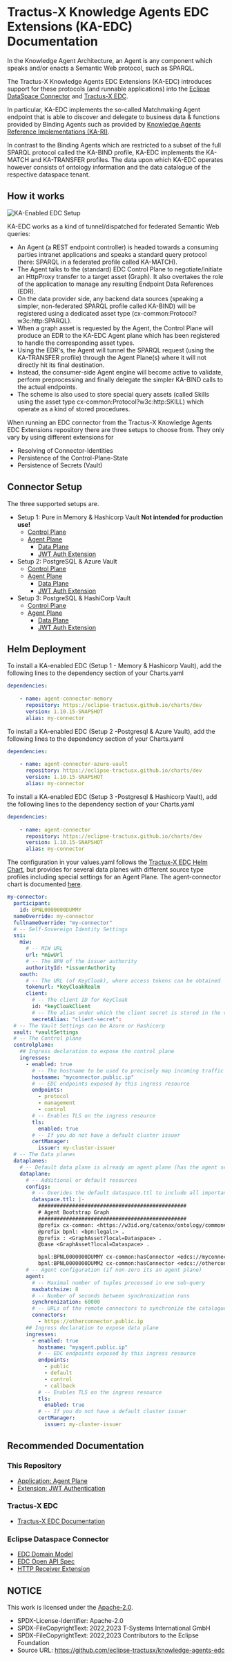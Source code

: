 <!--
 * Copyright (c) 2022,2023 Contributors to the Eclipse Foundation
 *
 * See the NOTICE file(s) distributed with this work for additional
 * information regarding copyright ownership.
 *
 * This program and the accompanying materials are made available under the
 * terms of the Apache License, Version 2.0 which is available at
 * https://www.apache.org/licenses/LICENSE-2.0.
 *
 * Unless required by applicable law or agreed to in writing, software
 * distributed under the License is distributed on an "AS IS" BASIS, WITHOUT
 * WARRANTIES OR CONDITIONS OF ANY KIND, either express or implied. See the
 * License for the specific language governing permissions and limitations
 * under the License.
 *
 * SPDX-License-Identifier: Apache-2.0
-->

# Tractus-X Knowledge Agents EDC Extensions (KA-EDC) Documentation

In the Knowledge Agent Architecture, an Agent is any component which speaks and/or enacts a Semantic Web protocol, such as SPARQL.

The Tractus-X Knowledge Agents EDC Extensions (KA-EDC) introduces support for these protocols (and runnable applications) into the [Eclipse DataSpace Connector](https://github.com/eclipse-edc/Connector) and [Tractus-X EDC](https://github.com/eclipse-tractusx/tractusx-edc).

In particular, KA-EDC implements the so-called Matchmaking Agent endpoint that is able to discover and delegate to business data & functions provided by Binding Agents such as provided by [Knowledge Agents Reference Implementations (KA-RI)](https://github.com/eclipse-tractusx/knowledge-agents).

In contrast to the Binding Agents which are restricted to a subset of the full SPARQL protocol called the KA-BIND profile, KA-EDC implements the KA-MATCH and KA-TRANSFER profiles. The data upon which KA-EDC operates however consists of ontology information and the data catalogue of the respective dataspace tenant.

## How it works

![KA-Enabled EDC Setup](edc_http_0.3.3.drawio.svg)

KA-EDC works as a kind of tunnel/dispatched for federated Semantic Web queries:
- An Agent (a REST endpoint controller) is headed towards a consuming parties intranet applications and speaks a standard query protocol (here: SPARQL in a federated profile called KA-MATCH).
- The Agent talks to the (standard) EDC Control Plane to negotiate/initiate an HttpProxy transfer to a target asset (Graph). It also overtakes the role of the application to manage any resulting Endpoint Data References (EDR).
- On the data provider side, any backend data sources (speaking a simpler, non-federated SPARQL profile called KA-BIND) will be registered using a dedicated asset type (cx-common:Protocol?w3c:http:SPARQL).
- When a graph asset is requested by the Agent, the Control Plane will produce an EDR to the KA-EDC Agent plane which has been registered to handle the corresponding asset types.
- Using the EDR's, the Agent will tunnel the SPARQL request (using the KA-TRANSFER profile) through the Agent Plane(s) where it will not directly hit its final destination.
- Instead, the consumer-side Agent engine will become active to validate, perform preprocessing and finally delegate the simpler KA-BIND calls to the actual endpoints. 
- The scheme is also used to store special query assets (called Skills using the asset type cx-common:Protocol?w3c:http:SKILL) which operate as a kind of stored procedures.

When running an EDC connector from the Tractus-X Knowledge Agents EDC Extensions repository there are three setups to choose from. They only vary by
using different extensions for

- Resolving of Connector-Identities
- Persistence of the Control-Plane-State
- Persistence of Secrets (Vault)

## Connector Setup

The three supported setups are.

- Setup 1: Pure in Memory & Hashicorp Vault **Not intended for production use!**
  - [Control Plane](https://github.com/eclipse-tractusx/edc-controlplane/edc-controlplane-memory-hashicorp-vault/README.md)
  - [Agent Plane](../agent-plane/agentplane-hashicorp/README.md)
      - [Data Plane](https://github.com/eclipse-tractusx/edc-dataplane/edc-dataplane-hashicorp-vault/README.md)
      - [JWT Auth Extension](../common/jwt-auth/README.md)
- Setup 2: PostgreSQL & Azure Vault 
    - [Control Plane](https://github.com/eclipse-tractusx/edc-controlplane/edc-controlplane-postgresql-azure-vault/README.md)
    - [Agent Plane](../agent-plane/agentplane-azure-vault/README.md)
        - [Data Plane](https://github.com/eclipse-tractusx/edc-dataplane/edc-dataplane-azure-vault/README.md)
        - [JWT Auth Extension](../common/jwt-auth/README.md)
- Setup 3: PostgreSQL & HashiCorp Vault
    - [Control Plane](https://github.com/eclipse-tractusx/edc-controlplane/README.md)
    - [Agent Plane](../agent-plane/agentplane-hashicorp/README.md)
        - [Data Plane](https://github.com/eclipse-tractusx/edc-dataplane/edc-dataplane-hashicorp-vault/README.md)
        - [JWT Auth Extension](../common/jwt-auth/README.md)

## Helm Deployment

To install a KA-enabled EDC (Setup 1 - Memory & Hashicorp Vault), add the following lines to the dependency section of your Charts.yaml

```yaml
dependencies:
  
    - name: agent-connector-memory
      repository: https://eclipse-tractusx.github.io/charts/dev
      version: 1.10.15-SNAPSHOT
      alias: my-connector
```

To install a KA-enabled EDC (Setup 2 -Postgresql & Azure Vault), add the following lines to the dependency section of your Charts.yaml

```yaml
dependencies:
  
    - name: agent-connector-azure-vault
      repository: https://eclipse-tractusx.github.io/charts/dev
      version: 1.10.15-SNAPSHOT
      alias: my-connector
```

To install a KA-enabled EDC (Setup 3 -Postgresql & Hashicorp Vault), add the following lines to the dependency section of your Charts.yaml

```yaml
dependencies:
  
    - name: agent-connector
      repository: https://eclipse-tractusx.github.io/charts/dev
      version: 1.10.15-SNAPSHOT
      alias: my-connector
```

The configuration in your values.yaml follows the [Tractux-X EDC Helm Chart](https://github.com/eclipse-tractusx/tractusx-edc/blob/main/charts/tractusx-connector/README.md), but provides for several data planes with different source type profiles including special settings for an Agent Plane.
The agent-connector chart is documented [here](charts/agent-connector/README.md).

```yaml
my-connector:
  participant:
    id: BPNL0000000DUMMY
  nameOverride: my-connector
  fullnameOverride: "my-connector"
  # -- Self-Sovereign Identity Settings
  ssi:
    miw:
      # -- MIW URL
      url: *miwUrl
      # -- The BPN of the issuer authority
      authorityId: *issuerAuthority
    oauth:
      # -- The URL (of KeyCloak), where access tokens can be obtained
      tokenurl: *keyCloakRealm
      client:
        # -- The client ID for KeyCloak
        id: *keyCloakClient
        # -- The alias under which the client secret is stored in the vault.
        secretAlias: "client-secret":
  # -- The Vault Settings can be Azure or Hashicorp
  vault: *vaultSettings
  # -- The Control plane
  controlplane:
    ## Ingress declaration to expose the control plane
    ingresses:
      - enabled: true
        # -- The hostname to be used to precisely map incoming traffic onto the underlying network service
        hostname: "myconnector.public.ip"
        # -- EDC endpoints exposed by this ingress resource
        endpoints:
          - protocol
          - management
          - control
        # -- Enables TLS on the ingress resource
        tls:
          enabled: true
        # -- If you do not have a default cluster issuer
        certManager:
          issuer: my-cluster-issuer
  # -- The Data planes
  dataplanes:
    # -- Default data plane is already an agent plane (has the agent section non-empty)
    dataplane:
      # -- Additional or default resources 
      configs: 
        # -- Overides the default dataspace.ttl to include all important BPNs and connectors
        dataspace.ttl: |-
          ################################################
          # Agent Bootstrap Graph
          ################################################
          @prefix cx-common: <https://w3id.org/catenax/ontology/common#> .
          @prefix bpnl: <bpn:legal:> .
          @prefix : <GraphAsset?local=Dataspace> .
          @base <GraphAsset?local=Dataspace> .

          bpnl:BPNL0000000DUMMY cx-common:hasConnector <edcs://myconnector.public.ip>.
          bpnl:BPNL0000000DUMM2 cx-common:hasConnector <edcs://otherconnector.public.ip>.
      # -- Agent configuration (if non-zero its an agent plane)
      agent:
        # -- Maximal number of tuples processed in one sub-query
        maxbatchsize: 8
        # -- Number of seconds between synchronization runs
        synchronization: 60000
        # -- URLs of the remote connectors to synchronize the catalogue with
        connectors: 
          - https://otherconnector.public.ip
      ## Ingress declaration to expose data plane
      ingresses:
        - enabled: true
          hostname: "myagent.public.ip"
          # -- EDC endpoints exposed by this ingress resource
          endpoints:
            - public
            - default
            - control
            - callback
          # -- Enables TLS on the ingress resource
          tls:
            enabled: true
          # -- If you do not have a default cluster issuer
          certManager:
            issuer: my-cluster-issuer
```

## Recommended Documentation

### This Repository

- [Application: Agent Plane](../agent-plane)
- [Extension: JWT Authentication](../common/auth-jwt/README.md)

### Tractus-X EDC

- [Tractus-X EDC Documentation](https://github.com/eclipse-tractusx/docs/Readme.md)

### Eclipse Dataspace Connector

- [EDC Domain Model](https://github.com/eclipse-edc/Connector/blob/main/docs/developer/architecture/domain-model.md)
- [EDC Open API Spec](https://github.com/eclipse-edc/Connector/blob/main/resources/openapi/openapi.yaml)
- [HTTP Receiver Extension](https://github.com/eclipse-edc/Connector/tree/main/extensions/control-plane/http-receiver)

## NOTICE

This work is licensed under the [Apache-2.0](https://www.apache.org/licenses/LICENSE-2.0).

- SPDX-License-Identifier: Apache-2.0
- SPDX-FileCopyrightText: 2022,2023 T-Systems International GmbH
- SPDX-FileCopyrightText: 2022,2023 Contributors to the Eclipse Foundation
- Source URL: https://github.com/eclipse-tractusx/knowledge-agents-edc